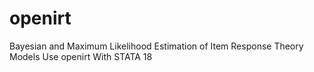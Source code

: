# openirt
Bayesian and Maximum Likelihood Estimation of Item Response Theory Models Use openirt With STATA 18
